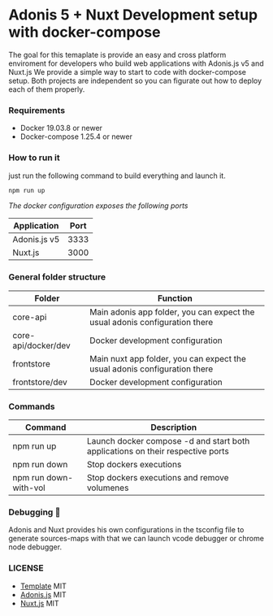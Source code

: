 # Adonis 5 + Nuxt Development setup with docker-compose

The goal for this temaplate is provide an easy and cross platform enviroment for developers who build web applications with Adonis.js v5 and Nuxt.js
We provide a simple way to start to code with docker-compose setup. Both projects are independent so you can figurate out how to deploy each of them properly.

### Requirements

- Docker 19.03.8 or newer
- Docker-compose 1.25.4 or newer

### How to run it

just run the following command to build everything and launch it.

```sh
npm run up
```

*The docker configuration exposes the following ports*

|Application|Port|
|--|--|
|Adonis.js v5|3333|
|Nuxt.js|3000|

### General folder structure

|Folder|Function|
|--|--|
|core-api|Main adonis app folder, you can expect the usual adonis configuration there|
|core-api/docker/dev|Docker development configuration|
|frontstore|Main nuxt app folder, you can expect the usual adonis configuration there|
|frontstore/dev|Docker development configuration|

### Commands

|Command|Description|
|--|--|
|npm run up|Launch docker compose -d and start both applications on their respective ports|
|npm run down|Stop dockers executions|
|npm run down-with-vol|Stop dockers executions and remove volumenes|


### Debugging  🐛

Adonis and Nuxt provides his own configurations in the tsconfig file to generate sources-maps with that we can launch vcode debugger or chrome node debugger.

### LICENSE

- [Template](https://github.com/ea2305/adonis-nuxt-docker-template/blob/master/LICENSE) MIT
- [Adonis.js](https://github.com/adonisjs/core/blob/develop/LICENSE.md) MIT
- [Nuxt.js](https://github.com/nuxt/nuxt.js/blob/dev/LICENSE) MIT
